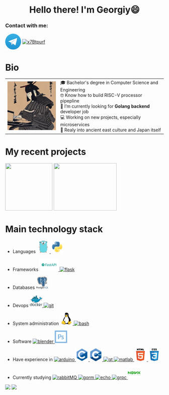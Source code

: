 <h1 align="center">Hello there! I'm Georgiy😄</h1>

<h3 align="left">Contact with me:</h3>
<p align="left">
<a href="https://t.me/chmzzz" target="blank"><img align="center" src="https://github.com/chmzy/chmzy/blob/main/images/Telegram_logo.svg.png?raw=true" alt="chmz" height="50" width="50" /></a>
<a href="https://discord.gg/x7Btpurf" target="blank"><img align="center" src="https://raw.githubusercontent.com/rahuldkjain/github-profile-readme-generator/master/src/images/icons/Social/discord.svg" alt="x7Btpurf" height="50" width="50" /></a>
<!---<a href="https://www.leetcode.com/chmz" target="blank"><img align="center" src="https://raw.githubusercontent.com/rahuldkjain/github-profile-readme-generator/master/src/images/icons/Social/leet-code.svg" alt="chmz" height="40" width="40" /></a>-->
</p>


<h1 align="left">Bio</h1>

<table>
  <tbody>
    <tr>
      <td width="20%" rowspan="2">
        <img alt="Photo" src="./images/samurai_laptop.jpg" />
      <td width="40%">
 🎓 Bachelor's degree in Computer Science and Engineering<br> 
 🤓 Know how to build RISC-V processor pipepline<br>
 🔭 I’m currently looking for <strong>Golang backend</strong> developer job<br>
 💻 Working on new projects, especially microservices<br>
 🥋 Realy into ancient east culture and Japan itself<br>
      </td>
    </tr>
  </tbody>
</table> 

<!---
My name is Georgiy. Welcome to my coding dojo.
* 🎓 Bachelor's degree in Computer Science and Engineering<br> 
* 🤓 Know how to build RISC-V processor pipepline<br>
* 🔭 I’m currently looking for **Golang backend** developer job<br>
* 💻 Working on new projects, especially microservices<br>
* 🥋 Realy into ancient east culture and Japan itself<br>
-->

<h1 align="left">My recent projects</h3>
<p align="center"></p>
<p>
  <a href="https://github.com/chmzy/Cyberbot-1.5.1-for-Discord"><img src="https://discordpy.readthedocs.io/en/stable/_images/snake_dark.svg" width="150" height="150"/></a>
  <a href="https://github.com/chmzy/kekostan"><img src="https://dunderlabs.github.io/images/posts/python-pdf.jpg" width="200" height="150"/></a>
</p>



<h1 align="left">Main technology stack</h3>
<p align="left"> 

* Languages <a href="https://golang.org" target="_blank" rel="noreferrer"> <img src="https://raw.githubusercontent.com/devicons/devicon/master/icons/go/go-original.svg" alt="go" width="40" height="40"/> </a> <a href="https://www.python.org" target="_blank" rel="noreferrer"> <img src="https://raw.githubusercontent.com/devicons/devicon/master/icons/python/python-original.svg" alt="python" width="40" height="40"/> </a> <br> 

* Frameworks <a href="https://fastapi.tiangolo.com/" target="_blank" rel="noreferrer"> <img src="https://github.com/chmzy/chmzy/blob/main/images/fastapi.png?raw=true" alt="fastapi" width="60" height="40"/> </a> <a href="https://flask.palletsprojects.com/" target="_blank" rel="noreferrer"> <img src="https://www.vectorlogo.zone/logos/pocoo_flask/pocoo_flask-icon.svg" alt="flask" width="40" height="40"/> </a> <br>

* Databases <a href="https://www.postgresql.org" target="_blank" rel="noreferrer"> <img src="https://raw.githubusercontent.com/devicons/devicon/master/icons/postgresql/postgresql-original-wordmark.svg" alt="postgresql" width="40" height="40"/> </a>  <br> 

* Devops <a href="https://www.docker.com/" target="_blank" rel="noreferrer"> <img src="https://raw.githubusercontent.com/devicons/devicon/master/icons/docker/docker-original-wordmark.svg" alt="docker" width="40" height="40"/> </a> <a href="https://git-scm.com/" target="_blank" rel="noreferrer"> <img src="https://www.vectorlogo.zone/logos/git-scm/git-scm-icon.svg" alt="git" width="40" height="40"/> </a> <br> 

* System administration <a href="https://www.linux.org/" target="_blank" rel="noreferrer"> <img src="https://raw.githubusercontent.com/devicons/devicon/master/icons/linux/linux-original.svg" alt="linux" width="40" height="40"/> </a> <a href="https://www.gnu.org/software/bash/" target="_blank" rel="noreferrer"> <img src="https://www.vectorlogo.zone/logos/gnu_bash/gnu_bash-icon.svg" alt="bash" width="40" height="40"/> </a> <br>

* Software <a href="https://www.blender.org/" target="_blank" rel="noreferrer"> <img src="https://download.blender.org/branding/community/blender_community_badge_white.svg" alt="blender" width="40" height="40"/> </a> <a href="https://www.photoshop.com/en" target="_blank" rel="noreferrer"> <img src="https://raw.githubusercontent.com/devicons/devicon/master/icons/photoshop/photoshop-line.svg" alt="photoshop" width="40" height="40"/> </a> <br>

* Have experience in <a href="https://www.arduino.cc/" target="_blank" rel="noreferrer"> <img src="https://cdn.worldvectorlogo.com/logos/arduino-1.svg" alt="arduino" width="40" height="40"/> </a> <a href="https://www.cprogramming.com/" target="_blank" rel="noreferrer"> <img src="https://raw.githubusercontent.com/devicons/devicon/master/icons/c/c-original.svg" alt="c" width="40" height="40"/> </a> <a href="https://www.w3schools.com/cpp/" target="_blank" rel="noreferrer"> <img src="https://raw.githubusercontent.com/devicons/devicon/master/icons/cplusplus/cplusplus-original.svg" alt="cplusplus" width="40" height="40"/> </a> <a href="https://www.qt.io/" target="_blank" rel="noreferrer"> <img src="https://upload.wikimedia.org/wikipedia/commons/0/0b/Qt_logo_2016.svg" alt="qt" width="40" height="40"/> </a> <a href="https://www.mathworks.com/" target="_blank" rel="noreferrer"> <img src="https://upload.wikimedia.org/wikipedia/commons/2/21/Matlab_Logo.png" alt="matlab" width="40" height="40"/> </a>  <a href="https://www.w3.org/html/" target="_blank" rel="noreferrer"> <img src="https://raw.githubusercontent.com/devicons/devicon/master/icons/html5/html5-original-wordmark.svg" alt="html5" width="40" height="40"/> </a> <a href="https://www.w3schools.com/css/" target="_blank" rel="noreferrer"> <img src="https://raw.githubusercontent.com/devicons/devicon/master/icons/css3/css3-original-wordmark.svg" alt="css3" width="40" height="40"/> </a> <br> 

* Currently studying <a href="https://www.rabbitmq.com" target="_blank" rel="noreferrer"> <img src="https://www.vectorlogo.zone/logos/rabbitmq/rabbitmq-icon.svg" alt="rabbitMQ" width="40" height="40"/> </a> <a href="https://gorm.io/" target="_blank" rel="noreferrer"> <img src="https://avatars.githubusercontent.com/u/15127678?s=200&v=4" alt="gorm" width="40" height="40"/> </a> <a href="https://echo.labstack.com/" target="_blank" rel="noreferrer"> <img src="https://cdn.labstack.com/images/echo-logo.svg" alt="echo" width="50" height="50"/> </a> <a href="https://grpc.io/" target="_blank" rel="noreferrer"> <img src="https://grpc.io/img/logos/grpc-logo.png" alt="grpc" width="60" height="30"/> </a> <a href="https://www.nginx.com" target="_blank" rel="noreferrer"> <img src="https://raw.githubusercontent.com/devicons/devicon/master/icons/nginx/nginx-original.svg" alt="nginx" width="40" height="40"/> </a> <br> 
</p>

<p align="center"></p>
<p>
  <a href="..."><img src="https://leetcard.jacoblin.cool/chmz?theme=dark&font=Telex" /></a>
  <a href="..."><img src="https://github-readme-stats.vercel.app/api/top-langs?username=chmzy&show_icons=true&locale=en&layout=default&theme=dark" /></a>
</p>
